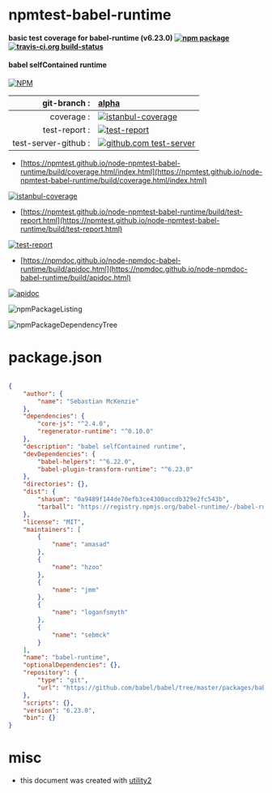# npmtest-babel-runtime

#### basic test coverage for  babel-runtime (v6.23.0)  [![npm package](https://img.shields.io/npm/v/npmtest-babel-runtime.svg?style=flat-square)](https://www.npmjs.org/package/npmtest-babel-runtime) [![travis-ci.org build-status](https://api.travis-ci.org/npmtest/node-npmtest-babel-runtime.svg)](https://travis-ci.org/npmtest/node-npmtest-babel-runtime)

#### babel selfContained runtime

[![NPM](https://nodei.co/npm/babel-runtime.png?downloads=true&downloadRank=true&stars=true)](https://www.npmjs.com/package/babel-runtime)

| git-branch : | [alpha](https://github.com/npmtest/node-npmtest-babel-runtime/tree/alpha)|
|--:|:--|
| coverage : | [![istanbul-coverage](https://npmtest.github.io/node-npmtest-babel-runtime/build/coverage.badge.svg)](https://npmtest.github.io/node-npmtest-babel-runtime/build/coverage.html/index.html)|
| test-report : | [![test-report](https://npmtest.github.io/node-npmtest-babel-runtime/build/test-report.badge.svg)](https://npmtest.github.io/node-npmtest-babel-runtime/build/test-report.html)|
| test-server-github : | [![github.com test-server](https://npmtest.github.io/node-npmtest-babel-runtime/GitHub-Mark-32px.png)](https://npmtest.github.io/node-npmtest-babel-runtime/build/app/index.html) | | build-artifacts : | [![build-artifacts](https://npmtest.github.io/node-npmtest-babel-runtime/glyphicons_144_folder_open.png)](https://github.com/npmtest/node-npmtest-babel-runtime/tree/gh-pages/build)|

- [https://npmtest.github.io/node-npmtest-babel-runtime/build/coverage.html/index.html](https://npmtest.github.io/node-npmtest-babel-runtime/build/coverage.html/index.html)

[![istanbul-coverage](https://npmtest.github.io/node-npmtest-babel-runtime/build/screenCapture.buildCi.browser.%252Ftmp%252Fbuild%252Fcoverage.lib.html.png)](https://npmtest.github.io/node-npmtest-babel-runtime/build/coverage.html/index.html)

- [https://npmtest.github.io/node-npmtest-babel-runtime/build/test-report.html](https://npmtest.github.io/node-npmtest-babel-runtime/build/test-report.html)

[![test-report](https://npmtest.github.io/node-npmtest-babel-runtime/build/screenCapture.buildCi.browser.%252Ftmp%252Fbuild%252Ftest-report.html.png)](https://npmtest.github.io/node-npmtest-babel-runtime/build/test-report.html)

- [https://npmdoc.github.io/node-npmdoc-babel-runtime/build/apidoc.html](https://npmdoc.github.io/node-npmdoc-babel-runtime/build/apidoc.html)

[![apidoc](https://npmdoc.github.io/node-npmdoc-babel-runtime/build/screenCapture.buildCi.browser.%252Ftmp%252Fbuild%252Fapidoc.html.png)](https://npmdoc.github.io/node-npmdoc-babel-runtime/build/apidoc.html)

![npmPackageListing](https://npmtest.github.io/node-npmtest-babel-runtime/build/screenCapture.npmPackageListing.svg)

![npmPackageDependencyTree](https://npmtest.github.io/node-npmtest-babel-runtime/build/screenCapture.npmPackageDependencyTree.svg)



# package.json

```json

{
    "author": {
        "name": "Sebastian McKenzie"
    },
    "dependencies": {
        "core-js": "^2.4.0",
        "regenerator-runtime": "^0.10.0"
    },
    "description": "babel selfContained runtime",
    "devDependencies": {
        "babel-helpers": "^6.22.0",
        "babel-plugin-transform-runtime": "^6.23.0"
    },
    "directories": {},
    "dist": {
        "shasum": "0a9489f144de70efb3ce4300accdb329e2fc543b",
        "tarball": "https://registry.npmjs.org/babel-runtime/-/babel-runtime-6.23.0.tgz"
    },
    "license": "MIT",
    "maintainers": [
        {
            "name": "amasad"
        },
        {
            "name": "hzoo"
        },
        {
            "name": "jmm"
        },
        {
            "name": "loganfsmyth"
        },
        {
            "name": "sebmck"
        }
    ],
    "name": "babel-runtime",
    "optionalDependencies": {},
    "repository": {
        "type": "git",
        "url": "https://github.com/babel/babel/tree/master/packages/babel-runtime"
    },
    "scripts": {},
    "version": "6.23.0",
    "bin": {}
}
```



# misc
- this document was created with [utility2](https://github.com/kaizhu256/node-utility2)
